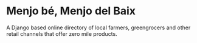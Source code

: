 # Menjo bé, Menjo del Baix

A Django based online directory of local farmers, greengrocers and other retail channels that offer zero mile products.

